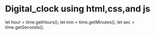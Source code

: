 # Digital_clock using html,css,and js
let hour = time.getHours();
let min = time.getMinutes();
let sec = time.getSeconds();
